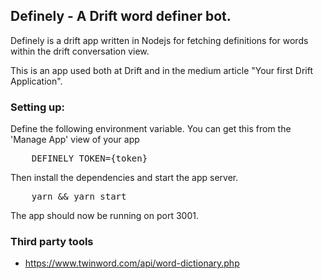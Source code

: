 Definely - A Drift word definer bot.
---

Definely is a drift app written in Nodejs for fetching definitions for words within the drift conversation view.

This is an app used both at Drift and in the medium article "Your first Drift Application".

### Setting up:

Define the following environment variable. You can get this from the 'Manage App' view of your app
<pre>
    DEFINELY_TOKEN={token}
</pre>

Then install the dependencies and start the app server.
<pre>
    yarn && yarn start
</pre>
The app should now be running on port 3001.

### Third party tools
* https://www.twinword.com/api/word-dictionary.php
